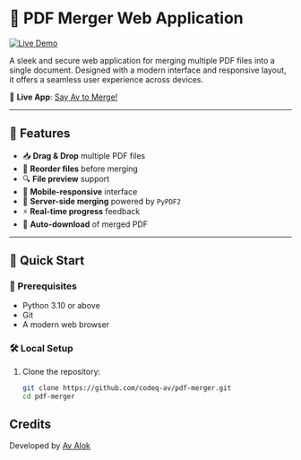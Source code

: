 # 📎 PDF Merger Web Application

[![Live Demo](https://github.com/user-attachments/assets/8f46048a-8dd2-427b-961e-3280827683f0)](https://pdf-merger-1.onrender.com/)

A sleek and secure web application for merging multiple PDF files into a single document. Designed with a modern interface and responsive layout, it offers a seamless user experience across devices.

🔗 **Live App**: [Say Av to Merge!](https://pdf-merger-1.onrender.com/)

---

## 🌟 Features

- 📥 **Drag & Drop** multiple PDF files
- 🧩 **Reorder files** before merging
- 🔍 **File preview** support
- 📱 **Mobile-responsive** interface
- 🔐 **Server-side merging** powered by `PyPDF2`
- ⚡ **Real-time progress** feedback
- 📄 **Auto-download** of merged PDF

---

## 🚀 Quick Start

### 🔧 Prerequisites
- Python 3.10 or above
- Git
- A modern web browser

### 🛠️ Local Setup

1. Clone the repository:
   ```bash
   git clone https://github.com/codeq-av/pdf-merger.git
   cd pdf-merger
## Credits
Developed by [Av Alok](https://linktr.ee/avalok2024)
